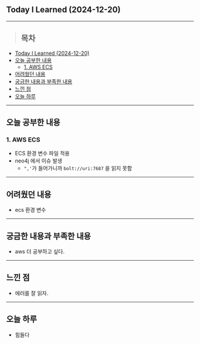 ## Today I Learned (2024-12-20)
---
> ## 목차
- [Today I Learned (2024-12-20)](#today-i-learned-2024-12-20)
- [오늘 공부한 내용](#오늘-공부한-내용)
  - [1. AWS ECS](#1-aws-ecs)
- [어려웠던 내용](#어려웠던-내용)
- [궁금한 내용과 부족한 내용](#궁금한-내용과-부족한-내용)
- [느낀 점](#느낀-점)
- [오늘 하루](#오늘-하루)
---

## 오늘 공부한 내용
### 1. AWS ECS
- ECS 환경 변수 파일 적용
- neo4j 에서 이슈 발생
  - `",'`가 들어가니까 `bolt://uri:7687` 을 읽지 못함
---
## 어려웠던 내용
- ecs 환경 변수
---
## 궁금한 내용과 부족한 내용
- aws 더 공부하고 싶다.
---
## 느낀 점
- 에러를 잘 읽자.
---
## 오늘 하루
- 힘들다
<!-- <img src="이미지 주소" width="100%" height="100%"/> -->
